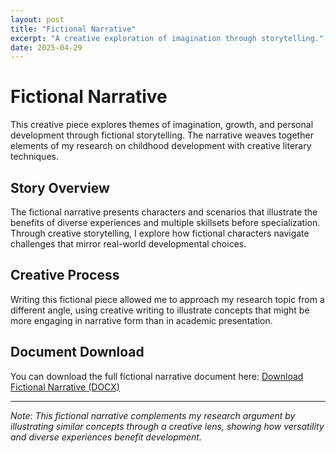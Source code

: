 ```yaml
---
layout: post
title: "Fictional Narrative"
excerpt: "A creative exploration of imagination through storytelling."
date: 2025-04-29
---
```


# Fictional Narrative

This creative piece explores themes of imagination, growth, and personal development through fictional storytelling. The narrative weaves together elements of my research on childhood development with creative literary techniques.

## Story Overview

The fictional narrative presents characters and scenarios that illustrate the benefits of diverse experiences and multiple skillsets before specialization. Through creative storytelling, I explore how fictional characters navigate challenges that mirror real-world developmental choices.

## Creative Process

Writing this fictional piece allowed me to approach my research topic from a different angle, using creative writing to illustrate concepts that might be more engaging in narrative form than in academic presentation.

## Document Download

You can download the full fictional narrative document here:
[Download Fictional Narrative (DOCX)](/assets/documents/Fictional-Narrative.docx)

---

*Note: This fictional narrative complements my research argument by illustrating similar concepts through a creative lens, showing how versatility and diverse experiences benefit development.*
